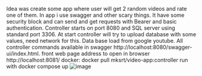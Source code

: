 Idea was create some app where user will get 2 random videos and rate one of them. 
In app i use swagger and other scary things. It have some security block and can send and 
get requests with Bearer and basic authentication. 
Controller starts on port 8080 and SQL server using standard port 3306. 
At start controller will try to upload database with some values, need network for this. 
Data base load from google youtube. All controller commands available 
in swagger http://localhost:8080/swagger-ui/index.html⁠. 
front web page address to open in browser http://localhost:8081/⁠
docker:
docker pull mksrt/video-app:controller
run with docker compose up
![image](https://github.com/user-attachments/assets/5d657f91-18c0-4d03-a4c0-7a3828532f1a)
